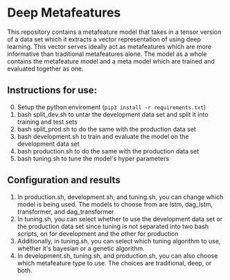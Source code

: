 # Deep Metafeatures

This repository contains a metafeature model that takes in a tensor version of a data set which it extracts a vector representation of using deep learning. This vector serves ideally act as metafeatures which are more informative than traditional metafeatures alone. The model as a whole contains the metafeature model and a meta model which are trained and evaluated together as one.

## Instructions for use:
0. Setup the python enviroment (`pip3 install -r requirements.txt`)
1. bash split_dev.sh to untar the development data set and split it into training and test sets
2. bash split_prod.sh to do the same with the production data set
3. bash development.sh to train and evaluate the model on the development data set
4. bash production.sh to do the same with the production data set
5. bash tuning.sh to tune the model's hyper parameters

## Configuration and results
1. In production.sh, development.sh, and tuning.sh, you can change which model is being used. The models to choose from are lstm, dag_lstm, transformer, and dag_transformer
2. In tuning.sh, you can select whether to use the development data set or the production data set since tuning is not separated into two bash scripts, on for development and the other for production
3. Additionally, in tuning.sh, you can select which tuning algorithm to use, whether it's bayesian or a genetic algorithm.
4. In development.sh, tuning.sh, and production.sh, you can also choose which metafeature type to use. The choices are traditional, deep, or both.
